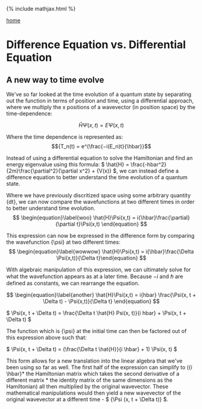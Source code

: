 {% include mathjax.html %}

[home](/README.md)

# Difference Equation vs. Differential Equation

## A new way to time evolve 

We've so far looked at the time evolution of a quantum state by separating out the function in terms of position and time, using a differential approach, where we
multiply the x positions of a wavevector (in position space) by the time-dependence: 

$$ \begin{equation}\label{tdse} \hat{H}\Psi(x,t) = E\Psi(x,t) \end{equation} $$ 

Where the time dependence is represented as: 
$${T_n(t) = e^(\frac{−i(E_n)t}{\hbar}}$$

Instead of using a differential equation to solve the Hamiltonian and find an energy eigenvalue using this formula: 
$ \hat{H} = \frac{-hbar^2}{2m}\frac{\partial^2}{\partial x^2} + {V(x)} $, we can instead define a difference equation to better understand the time evolution of a quantum state. 

Where we have previously discritized space using some arbitrary quantity {dt}, we can now compare the wavefunctions at two different times in order to better understand time evolution. 
$$ \begin{equation}\label{woo} \hat{H}\Psi(x,t) = i{\hbar}\frac{\partial}{\partial t}\Psi(x,t) \end{equation} $$

This expression can now be expressed in the difference form by comparing the wavefunction {\psi} at two different times: 
$$ \begin{equation}\label{wowwow} \hat{H}\Psi(x,t) = i{\hbar}\frac{\Delta \Psi(x,t)}{\Delta t}\end{equation} $$

With algebraic manipulation of this expression, we can ultimately solve for what the wavefunction appears as at a later time. Because ${-i}$ and ${\hbar}$ are defined as constants, we can rearrange the equation. 

$$ \begin{equation}\label{another} \hat{H}\Psi(x,t) = i{hbar} \frac{\Psi(x, t + \Delta t) - \Psi(x,t)}{\Delta t} \end{equation} $$

$ \Psi(x, t + \Delta t) = \frac{\Delta t \hat{H} Psi(x, t)}{i hbar} + \Psi(x, t + \Delta t) $

The function which is {\psi} at the initial time can then be factored out of this expression above such that:

$  \Psi(x, t + \Delta t) = (\frac{\Delta t \hat{H}}{i \hbar} + 1) \Psi(x, t)  $ 

This form allows for a new translation into the linear algebra that we've been using so far as well. The first half of the expression can simplify to ({i \hbar}* the Hamiltonian matrix which takes the second derivative of a different matrix * the identity matrix of the same dimensions as the Hamiltonian) all then multiplied by the original wavevector. These mathematical manipulations would then yield a new wavevector of the original wavevector at a different time - $ {\Psi (x, t + \Delta t)} $.




